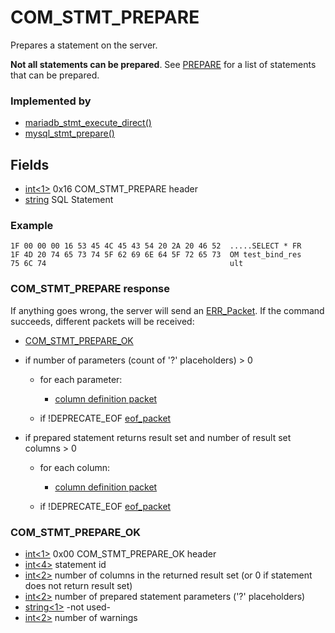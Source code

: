 
# COM_STMT_PREPARE

Prepares a statement on the server.


**Not all statements can be prepared**.
See [PREPARE](../../../../../reference/sql-statements-and-structure/sql-statements/prepared-statements/prepare-statement.md#permitted-statements) for a list of statements that can be prepared.


### Implemented by


* [mariadb_stmt_execute_direct()](../../../../../../connectors/mariadb-connector-c/mariadb-connectorc-api-prepared-statement-functions/mariadb_stmt_execute_direct.md)
* [mysql_stmt_prepare()](../../../../../../connectors/mariadb-connector-c/mariadb-connectorc-api-prepared-statement-functions/mysql_stmt_prepare.md)


## Fields



* [int<1>](../protocol-data-types.md#fixed-length-integers) 0x16 COM_STMT_PREPARE header
* [string<EOF>](../protocol-data-types.md#end-of-file-length-strings) SQL Statement



### Example



```
1F 00 00 00 16 53 45 4C 45 43 54 20 2A 20 46 52  .....SELECT * FR
1F 4D 20 74 65 73 74 5F 62 69 6E 64 5F 72 65 73  OM test_bind_res
75 6C 74                                         ult
```



### COM_STMT_PREPARE response


If anything goes wrong, the server will send an [ERR_Packet](../4-server-response-packets/err_packet.md).
If the command succeeds, different packets will be received:


* [COM_STMT_PREPARE_OK](#COM_STMT_PREPARE_OK)
* if number of parameters (count of '?' placeholders) > 0

  * for each parameter:

    * [column definition packet](../4-server-response-packets/resultset-row.md#column-definition-packet)
  * if !DEPRECATE_EOF [eof_packet](../4-server-response-packets/eof_packet.md)
* if prepared statement returns result set and number of result set columns > 0

  * for each column:

    * [column definition packet](../4-server-response-packets/resultset-row.md#column-definition-packet)
  * if !DEPRECATE_EOF [eof_packet](../4-server-response-packets/eof_packet.md)


### COM_STMT_PREPARE_OK



* [int<1>](../protocol-data-types.md#fixed-length-integers) 0x00 COM_STMT_PREPARE_OK header
* [int<4>](../protocol-data-types.md#fixed-length-integers) statement id
* [int<2>](../protocol-data-types.md#fixed-length-integers) number of columns in the returned result set (or 0 if statement does not return result set)
* [int<2>](../protocol-data-types.md#fixed-length-integers) number of prepared statement parameters ('?'
placeholders)
* [string<1>](../protocol-data-types.md#fixed-length-strings) -not used-
* [int<2>](../protocol-data-types.md#fixed-length-integers) number of warnings


